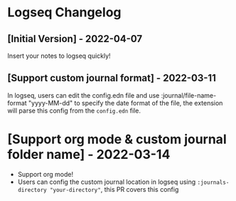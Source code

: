 # Logseq Changelog

## [Initial Version] - 2022-04-07
Insert your notes to logseq quickly!

## [Support custom journal format] - 2022-03-11
In logseq, users can edit the config.edn file and use :journal/file-name-format "yyyy-MM-dd" to specify the date format of the file, the extension will parse this config from the `config.edn` file.

# [Support org mode & custom journal folder name] - 2022-03-14
* Support org mode!
* Users can config the custom journal location in logseq using `:journals-directory "your-directory"`, this PR covers this config
